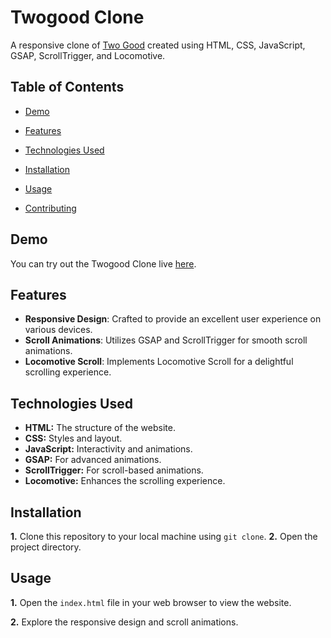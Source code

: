 
# Twogood Clone

A responsive clone of [Two Good](Twogood) created using HTML, CSS, JavaScript, GSAP, ScrollTrigger, and Locomotive.



## Table of Contents
- [Demo](https://ashutoshs10.github.io/too-good-co/)

- [Features](https://github.com/AshutoshS10/too-good-co/tree/main#features)

- [Technologies Used](https://github.com/AshutoshS10/too-good-co/tree/main#technologies-used)

- [Installation](https://github.com/AshutoshS10/too-good-co/tree/main#installation)

- [Usage](https://github.com/AshutoshS10/too-good-co/tree/main#usage)

- [Contributing]()
## Demo[](https://ashutoshs10.github.io/too-good-co/)

You can try out the Twogood Clone live [here](https://ashutoshs10.github.io/too-good-co/).


## Features

- **Responsive Design**: Crafted to provide an excellent user experience on various devices.
- **Scroll Animations**: Utilizes GSAP and ScrollTrigger for smooth scroll animations.
- **Locomotive Scroll**: Implements Locomotive Scroll for a delightful scrolling experience.



## Technologies Used
- **HTML:** The structure of the website.
- **CSS:** Styles and layout.
- **JavaScript:** Interactivity and animations.
- **GSAP:** For advanced animations.
- **ScrollTrigger:** For scroll-based animations.
- **Locomotive:** Enhances the scrolling experience.
  
## Installation
**1.** Clone this repository to your local machine using `git clone`.
**2.** Open the project directory.

## Usage
**1.** Open the `index.html` file in your web browser to view the website.

**2.** Explore the responsive design and scroll animations.



